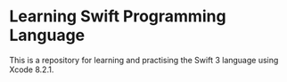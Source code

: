 # Learning Swift Programming Language
This is a repository for learning and practising the Swift 3 language using Xcode 8.2.1.  
